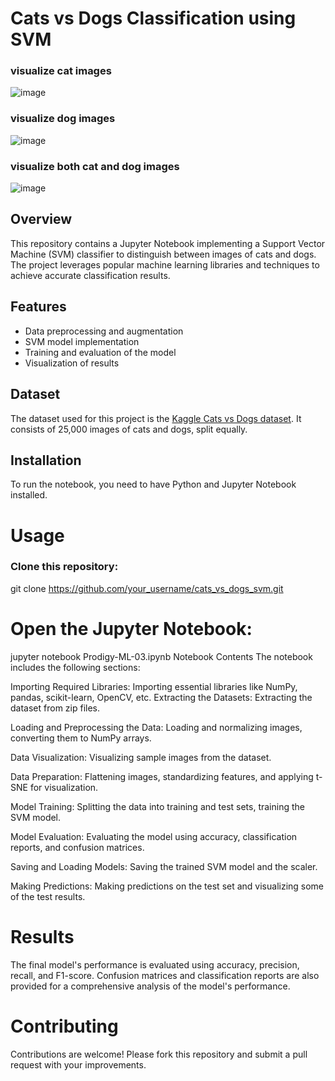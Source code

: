 # Cats vs Dogs Classification using SVM
### visualize cat images

 ![image](https://github.com/user-attachments/assets/d0f68100-f16b-4ad1-983a-97c92f3a4e36)
 
### visualize dog images

 ![image](https://github.com/user-attachments/assets/b8bf562f-5a07-46e2-bb15-a4fd9b2e3a69)
 
### visualize both cat and dog images

![image](https://github.com/user-attachments/assets/053ea4d6-66cf-4985-a0bb-a615b571b0ab)

## Overview
This repository contains a Jupyter Notebook implementing a Support Vector Machine (SVM) classifier to distinguish between images of cats and dogs. The project leverages popular machine learning libraries and techniques to achieve accurate classification results.

## Features
- Data preprocessing and augmentation
- SVM model implementation
- Training and evaluation of the model
- Visualization of results

## Dataset
The dataset used for this project is the [Kaggle Cats vs Dogs dataset](https://www.kaggle.com/competitions/dogs-vs-cats). It consists of 25,000 images of cats and dogs, split equally.

## Installation
To run the notebook, you need to have Python and Jupyter Notebook installed.

# Usage
### Clone this repository:
git clone https://github.com/your_username/cats_vs_dogs_svm.git
# Open the Jupyter Notebook:
jupyter notebook Prodigy-ML-03.ipynb
Notebook Contents
The notebook includes the following sections:

Importing Required Libraries: Importing essential libraries like NumPy, pandas, scikit-learn, OpenCV, etc.
Extracting the Datasets: Extracting the dataset from zip files.

Loading and Preprocessing the Data: Loading and normalizing images, converting them to NumPy arrays.

Data Visualization: Visualizing sample images from the dataset.

Data Preparation: Flattening images, standardizing features, and applying t-SNE for visualization.

Model Training: Splitting the data into training and test sets, training the SVM model.

Model Evaluation: Evaluating the model using accuracy, classification reports, and confusion matrices.

Saving and Loading Models: Saving the trained SVM model and the scaler.

Making Predictions: Making predictions on the test set and visualizing some of the test results.

# Results
The final model's performance is evaluated using accuracy, precision, recall, and F1-score. Confusion matrices and classification reports are also provided for a comprehensive analysis of the model's performance.

# Contributing
Contributions are welcome! Please fork this repository and submit a pull request with your improvements.
